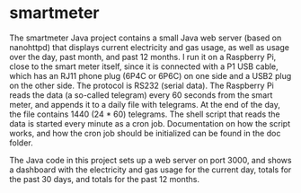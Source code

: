 # smartmeter

The smartmeter Java project contains a small Java web server (based on nanohttpd) that displays current electricity and gas usage,
as well as usage over the day, past month, and past 12 months. I run it on a Raspberry Pi, close to the smart meter itself, since it 
is connected with a P1 USB cable, which has an RJ11 phone plug  (6P4C or 6P6C) on one side and a USB2 plug on the other side. 
The protocol is RS232 (serial data). The Raspberry Pi reads the data (a so-called telegram) every 60 seconds from the smart meter,
and appends it to a daily file with telegrams. At the end of the day, the file contains 1440 (24 * 60) telegrams. The shell script 
that reads the data is started every minute as a cron job. Documentation on how the script works, and how the cron job should be
initialized can be found in the doc folder.

The Java code in this project sets up a web server on port 3000, and shows a dashboard with the electricity and gas usage for the 
current day, totals for the past 30 days, and totals for the past 12 months. 
